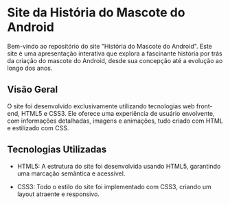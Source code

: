 # Site da História do Mascote do Android

Bem-vindo ao repositório do site "História do Mascote do Android". Este site é uma apresentação interativa que explora a fascinante história por trás da criação do mascote do Android, desde sua concepção até a evolução ao longo dos anos.

## Visão Geral

O site foi desenvolvido exclusivamente utilizando tecnologias web front-end, HTML5 e CSS3. Ele oferece uma experiência de usuário envolvente, com informações detalhadas, imagens e animações, tudo criado com HTML e estilizado com CSS.

## Tecnologias Utilizadas

- HTML5: A estrutura do site foi desenvolvida usando HTML5, garantindo uma marcação semântica e acessível.

- CSS3: Todo o estilo do site foi implementado com CSS3, criando um layout atraente e responsivo.
